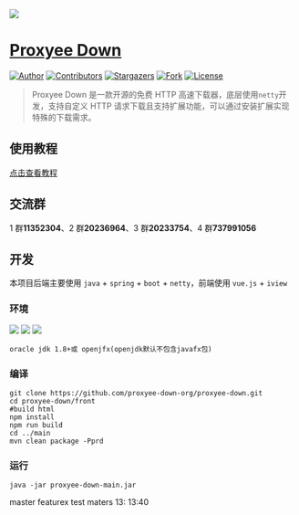 ![](https://i.imgur.com/dUvNgmd.jpg)  

# [Proxyee Down](https://pdown.org)
[![Author](https://img.shields.io/badge/author-monkeyWie-red.svg?style=flat-square)](https://github.com/monkeyWie)
[![Contributors](https://img.shields.io/github/contributors/proxyee-down-org/proxyee-down.svg?style=flat-square)](https://github.com/proxyee-down-org/proxyee-down/graphs/contributors)
[![Stargazers](https://img.shields.io/github/stars/proxyee-down-org/proxyee-down.svg?style=flat-square)](https://github.com/proxyee-down-org/proxyee-down/stargazers)
[![Fork](https://img.shields.io/github/forks/proxyee-down-org/proxyee-down.svg?style=flat-square)](https://github.com/proxyee-down-org/proxyee-down/fork)
[![License](https://img.shields.io/github/license/proxyee-down-org/proxyee-down.svg?style=flat-square)](https://github.com/proxyee-down-org/proxyee-down/blob/master/LICENSE)

> Proxyee Down 是一款开源的免费 HTTP 高速下载器，底层使用`netty`开发，支持自定义 HTTP 请求下载且支持扩展功能，可以通过安装扩展实现特殊的下载需求。

## 使用教程

[点击查看教程](https://github.com/proxyee-down-org/proxyee-down/wiki/%E4%BD%BF%E7%94%A8%E6%95%99%E7%A8%8B)

## 交流群

1 群**11352304**、2 群**20236964**、3 群**20233754**、4 群**737991056**

## 开发

本项目后端主要使用 `java` + `spring` + `boot` + `netty`，前端使用 `vue.js` + `iview`

### 环境
![](https://img.shields.io/badge/JAVA-1.8%2B-brightgreen.svg) ![](https://img.shields.io/badge/maven-3.0%2B-brightgreen.svg) ![](https://img.shields.io/badge/node.js-8.0%2B-brightgreen.svg)

	oracle jdk 1.8+或 openjfx(openjdk默认不包含javafx包)

### 编译

```
git clone https://github.com/proxyee-down-org/proxyee-down.git
cd proxyee-down/front
#build html
npm install
npm run build
cd ../main
mvn clean package -Pprd
```

### 运行
```
java -jar proxyee-down-main.jar
```

master featurex  test maters   13:
13:40